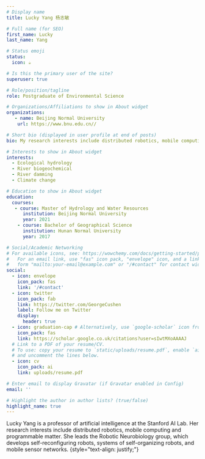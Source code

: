 ```yaml
---
# Display name
title: Lucky Yang 杨志敏

# Full name (for SEO)
first_name: Lucky
last_name: Yang

# Status emoji
status:
  icon: ☕️

# Is this the primary user of the site?
superuser: true

# Role/position/tagline
role: Postgraduate of Environmental Science

# Organizations/Affiliations to show in About widget
organizations:
   - name: Beijing Normal University
    url: https://www.bnu.edu.cn//

# Short bio (displayed in user profile at end of posts)
bio: My research interests include distributed robotics, mobile computing and programmable matter.

# Interests to show in About widget
interests:
  - Ecological hydrology
  - River biogeochemical
  - River damming
  - Climate change

# Education to show in About widget
education:
  courses:
   - course: Master of Hydrology and Water Resources
      institution: Beijing Normal University
      year: 2021
    - course: Bachelor of Geographical Science
      institution: Hunan Normal University
      year: 2017

# Social/Academic Networking
# For available icons, see: https://wowchemy.com/docs/getting-started/page-builder/#icons
#   For an email link, use "fas" icon pack, "envelope" icon, and a link in the
#   form "mailto:your-email@example.com" or "/#contact" for contact widget.
social:
  - icon: envelope
    icon_pack: fas
    link: '/#contact'
  - icon: twitter
    icon_pack: fab
    link: https://twitter.com/GeorgeCushen
    label: Follow me on Twitter
    display:
      header: true
  - icon: graduation-cap # Alternatively, use `google-scholar` icon from `ai` icon pack
    icon_pack: fas
    link: https://scholar.google.co.uk/citations?user=sIwtMXoAAAAJ
  # Link to a PDF of your resume/CV.
  # To use: copy your resume to `static/uploads/resume.pdf`, enable `ai` icons in `params.yaml`,
  # and uncomment the lines below.
  - icon: cv
    icon_pack: ai
    link: uploads/resume.pdf

# Enter email to display Gravatar (if Gravatar enabled in Config)
email: ''

# Highlight the author in author lists? (true/false)
highlight_name: true
---
```



Lucky Yang is a professor of artificial intelligence at the Stanford AI Lab. Her research interests include distributed robotics, mobile computing and programmable matter. She leads the Robotic Neurobiology group, which develops self-reconfiguring robots, systems of self-organizing robots, and mobile sensor networks.
{style="text-align: justify;"}
